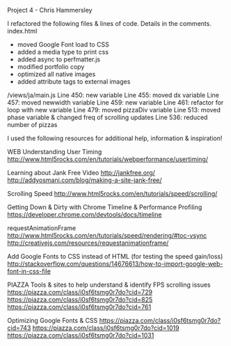 Project 4 - Chris Hammersley

I refactored the following files & lines of code. Details in the comments.
index.html
- moved Google Font load to CSS
- added a media type to print css
- added async to perfmatter.js
- modified portfolio copy
- optimized all native images
- added attribute tags to external images

/views/ja/main.js
Line 450: new variable
Line 455: moved dx variable
Line 457: moved newwidth variable
Line 459: new variable
Line 461: refactor for loop with new variable
Line 479: moved pizzaDiv variable
Line 513: moved phase variable & changed freq of scrolling updates
Line 536: reduced number of pizzas

I used the following resources for additional help, information & inspiration!

WEB
Understanding User Timing
http://www.html5rocks.com/en/tutorials/webperformance/usertiming/

Learning about Jank Free Video
http://jankfree.org/
http://addyosmani.com/blog/making-a-site-jank-free/

Scrolling Speed
http://www.html5rocks.com/en/tutorials/speed/scrolling/

Getting Down & Dirty with Chrome Timeline & Performance Profiling
https://developer.chrome.com/devtools/docs/timeline

requestAnimationFrame
http://www.html5rocks.com/en/tutorials/speed/rendering/#toc-vsync
http://creativejs.com/resources/requestanimationframe/

Add Google Fonts to CSS instead of HTML (for testing the speed gain/loss)
http://stackoverflow.com/questions/14676613/how-to-import-google-web-font-in-css-file

PIAZZA
Tools & sites to help understand & identify FPS scrolling issues
https://piazza.com/class/i0sf6tsmg0r7do?cid=729
https://piazza.com/class/i0sf6tsmg0r7do?cid=825
https://piazza.com/class/i0sf6tsmg0r7do?cid=761

Optimizing Google Fonts & CSS
https://piazza.com/class/i0sf6tsmg0r7do?cid=743
https://piazza.com/class/i0sf6tsmg0r7do?cid=1019
https://piazza.com/class/i0sf6tsmg0r7do?cid=1031
